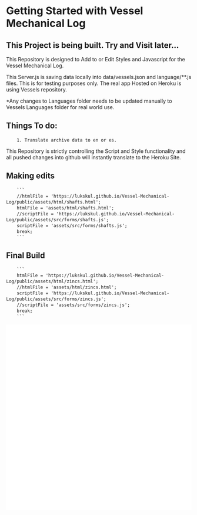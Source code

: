 # Getting Started with Vessel Mechanical Log

## This Project is being built.  Try and Visit later... 

This Repository is designed to Add to or Edit Styles and Javascript for the Vessel Mechanical Log.

This Server.js is saving data locally into data/vessels.json and language/**.js files. This is for testing purposes only.  The real app Hosted on Heroku is using Vessels repository.  

*Any changes to Languages folder needs to be updated manually to Vessels Languages folder for real world use.

## Things To do: 
        1. Translate archive data to en or es. 

This Repository is strictly controlling the Script and Style functionality and all pushed changes into github will instantly translate to the Heroku Site. 


## Making edits 
        ```
        //htmlFile = 'https://lukskul.github.io/Vessel-Mechanical-Log/public/assets/html/shafts.html';
        htmlFile = 'assets/html/shafts.html';
        //scriptFile = 'https://lukskul.github.io/Vessel-Mechanical-Log/public/assets/src/forms/shafts.js'; 
        scriptFile = 'assets/src/forms/shafts.js'; 
        break;
        ```

## Final Build
        ```
        htmlFile = 'https://lukskul.github.io/Vessel-Mechanical-Log/public/assets/html/zincs.html';
        //htmlFile = 'assets/html/zincs.html'; 
        scriptFile = 'https://lukskul.github.io/Vessel-Mechanical-Log/public/assets/src/forms/zincs.js';
        //scriptFile = 'assets/src/forms/zincs.js';     
        break;  
        ```
                
![VML](public/assets/icons/wrench-hammer.svg)

